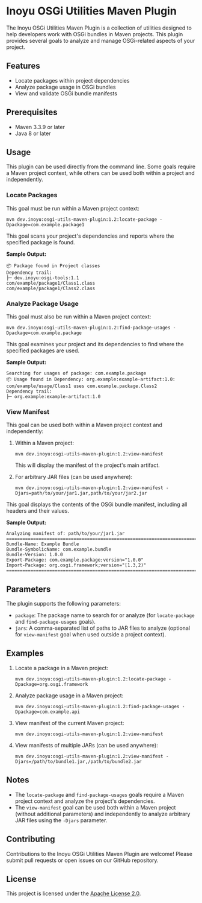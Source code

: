 <!--
Copyright 2024 Serge Huber

Licensed under the Apache License, Version 2.0 (the "License");
you may not use this file except in compliance with the License.
You may obtain a copy of the License at

    http://www.apache.org/licenses/LICENSE-2.0

Unless required by applicable law or agreed to in writing, software
distributed under the License is distributed on an "AS IS" BASIS,
WITHOUT WARRANTIES OR CONDITIONS OF ANY KIND, either express or implied.
See the License for the specific language governing permissions and
limitations under the License.
-->
# Inoyu OSGi Utilities Maven Plugin

The Inoyu OSGi Utilities Maven Plugin is a collection of utilities designed to help developers work with OSGi bundles in Maven projects. This plugin provides several goals to analyze and manage OSGi-related aspects of your project.

## Features

- Locate packages within project dependencies
- Analyze package usage in OSGi bundles
- View and validate OSGi bundle manifests

## Prerequisites

- Maven 3.3.9 or later
- Java 8 or later

## Usage

This plugin can be used directly from the command line. Some goals require a Maven project context, while others can be used both within a project and independently.

### Locate Packages

This goal must be run within a Maven project context:

```shell
mvn dev.inoyu:osgi-utils-maven-plugin:1.2:locate-package -Dpackage=com.example.package1
```


This goal scans your project's dependencies and reports where the specified package is found.

**Sample Output:**

```
📦 Package found in Project classes
Dependency trail:
├─ dev.inoyu:osgi-tools:1.1
com/example/package1/Class1.class
com/example/package1/Class2.class
```


### Analyze Package Usage

This goal must also be run within a Maven project context:

```shell
mvn dev.inoyu:osgi-utils-maven-plugin:1.2:find-package-usages -Dpackage=com.example.package
```


This goal examines your project and its dependencies to find where the specified packages are used.

**Sample Output:**

```
Searching for usages of package: com.example.package
📦 Usage found in Dependency: org.example:example-artifact:1.0: com/example/usage/Class1 uses com.example.package.Class2
Dependency trail:
├─ org.example:example-artifact:1.0
```


### View Manifest

This goal can be used both within a Maven project context and independently:

1. Within a Maven project:

   ```shell
   mvn dev.inoyu:osgi-utils-maven-plugin:1.2:view-manifest
   ```

   This will display the manifest of the project's main artifact.

2. For arbitrary JAR files (can be used anywhere):

   ```shell
   mvn dev.inoyu:osgi-utils-maven-plugin:1.2:view-manifest -Djars=path/to/your/jar1.jar,path/to/your/jar2.jar
   ```

This goal displays the contents of the OSGi bundle manifest, including all headers and their values.

**Sample Output:**

```
Analyzing manifest of: path/to/your/jar1.jar
================================================================================
Bundle-Name: Example Bundle
Bundle-SymbolicName: com.example.bundle
Bundle-Version: 1.0.0
Export-Package: com.example.package;version="1.0.0"
Import-Package: org.osgi.framework;version="[1.3,2)"
================================================================================
```


## Parameters

The plugin supports the following parameters:

- `package`: The package name to search for or analyze (for `locate-package` and `find-package-usages` goals).
- `jars`: A comma-separated list of paths to JAR files to analyze (optional for `view-manifest` goal when used outside a project context).

## Examples

1. Locate a package in a Maven project:

   ```shell
   mvn dev.inoyu:osgi-utils-maven-plugin:1.2:locate-package -Dpackage=org.osgi.framework
   ```

2. Analyze package usage in a Maven project:

   ```shell
   mvn dev.inoyu:osgi-utils-maven-plugin:1.2:find-package-usages -Dpackage=com.example.api
   ```

3. View manifest of the current Maven project:

   ```shell
   mvn dev.inoyu:osgi-utils-maven-plugin:1.2:view-manifest
   ```

4. View manifests of multiple JARs (can be used anywhere):

   ```shell
   mvn dev.inoyu:osgi-utils-maven-plugin:1.2:view-manifest -Djars=/path/to/bundle1.jar,/path/to/bundle2.jar
   ```

## Notes

- The `locate-package` and `find-package-usages` goals require a Maven project context and analyze the project's dependencies.
- The `view-manifest` goal can be used both within a Maven project (without additional parameters) and independently to analyze arbitrary JAR files using the `-Djars` parameter.

## Contributing

Contributions to the Inoyu OSGi Utilities Maven Plugin are welcome! Please submit pull requests or open issues on our GitHub repository.

## License

This project is licensed under the [Apache License 2.0](LICENSE).
